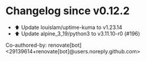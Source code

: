 # Changelog since v0.12.2
- ⬆️ Update louislam/uptime-kuma to v1.23.14 
- ⬆️ Update alpine_3_19/python3 to v3.11.10-r0 (#196)

Co-authored-by: renovate[bot] <29139614+renovate[bot]@users.noreply.github.com> 
